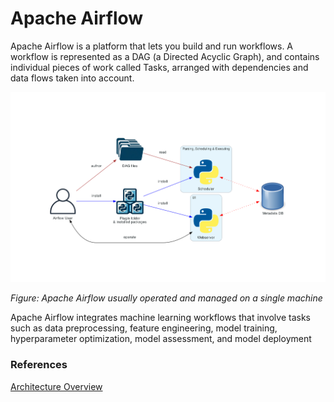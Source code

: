 # Apache Airflow

Apache Airflow is a platform that lets you build and run workflows. A workflow is represented as a DAG (a Directed Acyclic Graph), and contains individual pieces of work called Tasks, arranged with dependencies and data flows taken into account.

![alt text](https://github.com/jylhakos/Data-Analysis-and-Visualizations/blob/main/Apache%20Airflow/basic_airflow_architecture.png?raw=true)

*Figure: Apache Airflow usually operated and managed on a single machine*

Apache Airflow integrates machine learning workflows that involve tasks such as data preprocessing, feature engineering, model training, hyperparameter optimization, model assessment, and model deployment

### References

[Architecture Overview](https://airflow.apache.org/docs/apache-airflow/stable/core-concepts/overview.html)
